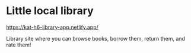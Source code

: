 # Little local library

https://kat-h6-library-app.netlify.app/

Library site where you can browse books, borrow them, return them, and rate them!
